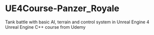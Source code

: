 # UE4Course-Panzer_Royale
Tank battle with basic AI, terrain and control system in Unreal Engine 4 Unreal Engine C++ course from Udemy
